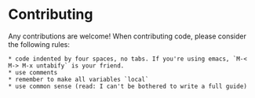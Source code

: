 Contributing
============

Any contributions are welcome! When contributing code, please consider the following rules:

    * code indented by four spaces, no tabs. If you're using emacs, `M-< M-> M-x untabify` is your friend.
    * use comments
    * remember to make all variables `local`
    * use common sense (read: I can't be bothered to write a full guide)
